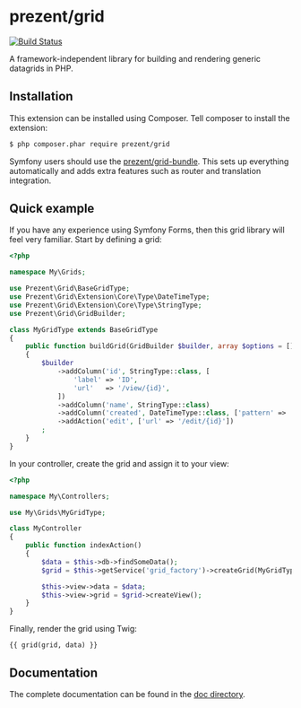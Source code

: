 prezent/grid
============

[![Build Status](https://travis-ci.org/Prezent/prezent-grid.svg?branch=master)](https://travis-ci.org/Prezent/prezent-grid)

A framework-independent library for building and rendering generic datagrids in PHP.

## Installation

This extension can be installed using Composer. Tell composer to install the extension:

```bash
$ php composer.phar require prezent/grid
```

Symfony users should use the [prezent/grid-bundle](https://github.com/Prezent/prezent-grid-bundle). This sets up everything
automatically and adds extra features such as router and translation integration.

## Quick example

If you have any experience using Symfony Forms, then this grid library will feel very familiar. Start by defining a grid:

```php
<?php

namespace My\Grids;

use Prezent\Grid\BaseGridType;
use Prezent\Grid\Extension\Core\Type\DateTimeType;
use Prezent\Grid\Extension\Core\Type\StringType;
use Prezent\Grid\GridBuilder;

class MyGridType extends BaseGridType
{
    public function buildGrid(GridBuilder $builder, array $options = [])
    {
        $builder
            ->addColumn('id', StringType::class, [
                'label' => 'ID',
                'url'   => '/view/{id}',
            ])
            ->addColumn('name', StringType::class)
            ->addColumn('created', DateTimeType::class, ['pattern' => 'yyyy qqq'])
            ->addAction('edit', ['url' => '/edit/{id}'])
        ;
    }
}
```

In your controller, create the grid and assign it to your view:

```php
<?php

namespace My\Controllers;

use My\Grids\MyGridType;

class MyController
{
    public function indexAction()
    {
        $data = $this->db->findSomeData();
        $grid = $this->getService('grid_factory')->createGrid(MyGridType::class);

        $this->view->data = $data;
        $this->view->grid = $grid->createView();
    }
}
```

Finally, render the grid using Twig:

```
{{ grid(grid, data) }}
```

## Documentation

The complete documentation can be found in the [doc directory](doc/index.md).
